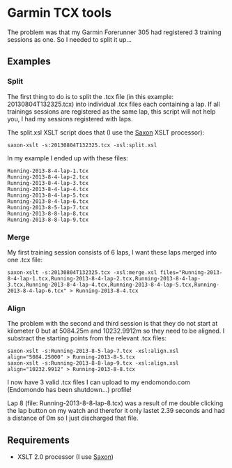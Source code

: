 # Garmin TCX tools #

The problem was that my Garmin Forerunner 305 had registered 3 training sessions as one.
So I needed to split it up...

## Examples ##

### Split ###

The first thing to do is to split the .tcx file (in this example: 20130804T132325.tcx) into individual .tcx files each containing a lap.
If all trainings sessions are registered as the same lap, this script will not help you, I had my sessions registered with laps.

The split.xsl XSLT script does that (I use the [Saxon](https://www.saxonica.com/) XSLT processor):

	saxon-xslt -s:20130804T132325.tcx -xsl:split.xsl

In my example I ended up with these files:

	Running-2013-8-4-lap-1.tcx
	Running-2013-8-4-lap-2.tcx
	Running-2013-8-4-lap-3.tcx
	Running-2013-8-4-lap-4.tcx
	Running-2013-8-4-lap-5.tcx
	Running-2013-8-4-lap-6.tcx
	Running-2013-8-5-lap-7.tcx
	Running-2013-8-8-lap-8.tcx
	Running-2013-8-8-lap-9.tcx

### Merge ###

My first training session consists of 6 laps, I want these laps merged into one .tcx file:

	saxon-xslt -s:20130804T132325.tcx -xsl:merge.xsl files="Running-2013-8-4-lap-1.tcx,Running-2013-8-4-lap-2.tcx,Running-2013-8-4-lap-3.tcx,Running-2013-8-4-lap-4.tcx,Running-2013-8-4-lap-5.tcx,Running-2013-8-4-lap-6.tcx" > Running-2013-8-4.tcx

### Align ###

The problem with the second and third session is that they do not start at kilometer 0 but at 5084.25m and 10232.9912m so they need to be aligned.
I substract the starting points from the relevant .tcx files:

	saxon-xslt -s:Running-2013-8-5-lap-7.tcx -xsl:align.xsl align="5084.25000" > Running-2013-8-5.tcx
	saxon-xslt -s:Running-2013-8-8-lap-9.tcx -xsl:align.xsl align="10232.9912" > Running-2013-8-8.tcx

I now have 3 valid .tcx files I can upload to my endomondo.com (Endomondo has been shutdown...) profile!

Lap 8 (file: Running-2013-8-8-lap-8.tcx) was a result of me double clicking the lap button on my watch and therefor it only lastet 2.39 seconds and had a distance of 0m so I just discharged that file.

## Requirements ##
 * XSLT 2.0 processor (I use [Saxon](https://www.saxonica.com/))
